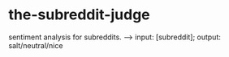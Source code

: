 # the-subreddit-judge
sentiment analysis for subreddits. --> input: [subreddit]; output: salt/neutral/nice
